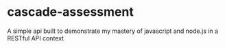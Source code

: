 # cascade-assessment

A simple api built to demonstrate my mastery of javascript and node.js in a RESTful API context
